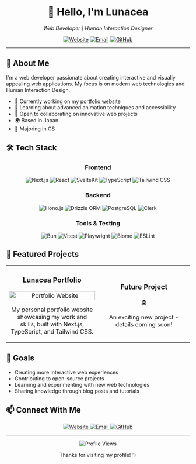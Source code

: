 <div align="center">
  <h1>👋 Hello, I'm Lunacea</h1>
  <p><i>Web Developer | Human Interaction Designer</i></p>
  
  [![Website](https://img.shields.io/badge/Website-lunacea.jp-38B2AC?style=for-the-badge&logo=vercel)](https://lunacea.jp)
  [![Email](https://img.shields.io/badge/Email-contact@lunacea.jp-blue?style=for-the-badge&logo=gmail)](mailto:contact@lunacea.jp)
  [![GitHub](https://img.shields.io/badge/GitHub-Lunacea-181717?style=for-the-badge&logo=github)](https://github.com/Lunacea)
</div>

---

## 💫 About Me

I'm a web developer passionate about creating interactive and visually appealing web applications.
My focus is on modern web technologies and Human Interaction Design.

- 🔭 Currently working on my [portfolio website](https://lunacea.jp)
- 🌱 Learning about advanced animation techniques and accessibility
- 👯 Open to collaborating on innovative web projects
- 🌍 Based in Japan
- 🏫 Majoring in CS

## 🛠️ Tech Stack

<div align="center">
  
### Frontend
  
![Next.js](https://img.shields.io/badge/Next.js-000000?style=for-the-badge&logo=next.js&logoColor=white)
![React](https://img.shields.io/badge/React-61DAFB?style=for-the-badge&logo=react&logoColor=black)
![SvelteKit](https://img.shields.io/badge/SvelteKit-FF3E00?style=for-the-badge&logo=svelte&logoColor=white)
![TypeScript](https://img.shields.io/badge/TypeScript-3178C6?style=for-the-badge&logo=typescript&logoColor=white)
![Tailwind CSS](https://img.shields.io/badge/Tailwind_CSS-38B2AC?style=for-the-badge&logo=tailwind-css&logoColor=white)

### Backend

![Hono.js](https://img.shields.io/badge/Hono.js-yellow?style=for-the-badge&logo=hono)
![Drizzle ORM](https://img.shields.io/badge/Drizzle_ORM-black?style=for-the-badge&logo=drizzle)
![PostgreSQL](https://img.shields.io/badge/PostgreSQL-4169E1?style=for-the-badge&logo=postgresql&logoColor=white)
![Clerk](https://img.shields.io/badge/Clerk-6C47FF?style=for-the-badge&logo=clerk&logoColor=white)

### Tools & Testing

![Bun](https://img.shields.io/badge/Bun-000000?style=for-the-badge&logo=bun&logoColor=white)
![Vitest](https://img.shields.io/badge/Vitest-6E9F18?style=for-the-badge&logo=vitest&logoColor=white)
![Playwright](https://img.shields.io/badge/Playwright-2EAD33?style=for-the-badge&logo=playwright&logoColor=white)
![Biome](https://img.shields.io/badge/Biome-60A5FA?style=for-the-badge&logo=biome&logoColor=white)
![ESLint](https://img.shields.io/badge/ESLint-4B32C3?style=for-the-badge&logo=eslint&logoColor=white)

</div>

## 🌟 Featured Projects

<table>
  <tr>
    <td width="50%">
      <h3 align="center">Lunacea Portfolio</h3>
      <p align="center">
        <a href="https://lunacea.jp" target="_blank">
          <img src="https://via.placeholder.com/300x150?text=Lunacea+Portfolio" width="100%" alt="Portfolio Website"/>
        </a>
        <p align="center">
          My personal portfolio website showcasing my work and skills, built with Next.js, TypeScript, and Tailwind CSS.
        </p>
      </p>
    </td>
    <td width="50%">
      <h3 align="center">Future Project</h3>
      <p align="center">
        <a href="#" target="_blank">
          ⛔
        </a>
        <p align="center">
          An exciting new project - details coming soon!
        </p>
      </p>
    </td>
  </tr>
</table>

## 🎯 Goals

- Creating more interactive web experiences
- Contributing to open-source projects
- Learning and experimenting with new web technologies
- Sharing knowledge through blog posts and tutorials

## 📫 Connect With Me

<div align="center">
  <a href="https://lunacea.jp">
    <img src="https://img.shields.io/badge/Website-lunacea.jp-38B2AC?style=for-the-badge&logo=vercel" alt="Website"/>
  </a>
  <a href="mailto:contact@lunacea.jp">
    <img src="https://img.shields.io/badge/Email-contact@lunacea.jp-blue?style=for-the-badge&logo=gmail" alt="Email"/>
  </a>
  <a href="https://github.com/Lunacea">
    <img src="https://img.shields.io/badge/GitHub-Lunacea-181717?style=for-the-badge&logo=github" alt="GitHub"/>
  </a>
</div>

---

<div align="center">
  <img src="https://komarev.com/ghpvc/?username=Lunacea&color=blueviolet&style=for-the-badge" alt="Profile Views"/>
  
  <p>Thanks for visiting my profile! ✨</p>
</div>

